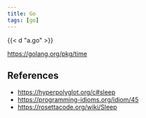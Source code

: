 ```yaml
---
title: Go
tags: [go]
---
```


{{< d "a.go" >}}

<https://golang.org/pkg/time>

## References

- <https://hyperpolyglot.org/c#sleep>
- <https://programming-idioms.org/idiom/45>
- <https://rosettacode.org/wiki/Sleep>
